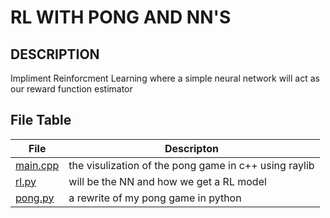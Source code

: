 # RL WITH PONG AND NN'S

## DESCRIPTION
Impliment Reinforcment Learning where a simple neural network will act as our reward function estimator


## File Table

| File | Descripton |
| --------- | --------------------- |
| [main.cpp](src/main.cpp) | the visulization of the pong game in c++ using raylib |
| [rl.py](src/rl.py) | will be the NN and how we get a RL model |
| [pong.py](src/pong.py) | a rewrite of my pong game in python |


